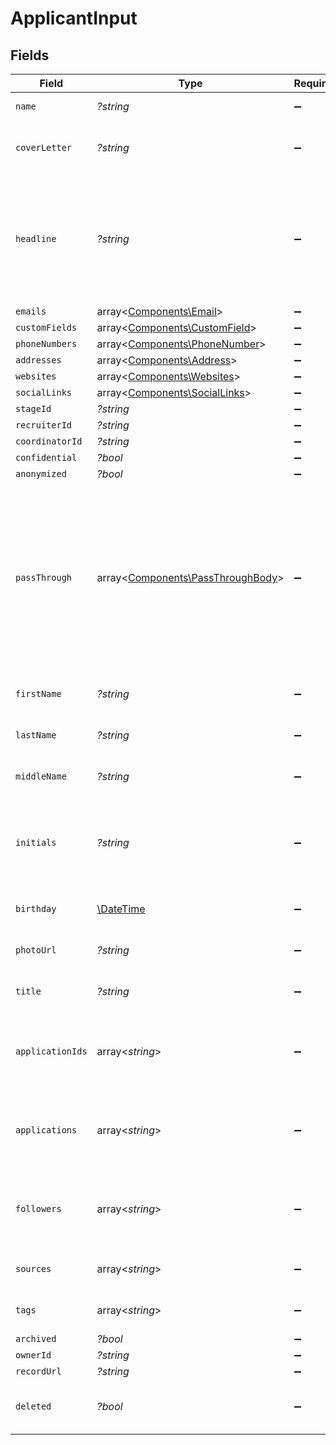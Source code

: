 # ApplicantInput


## Fields

| Field                                                                                                                                                   | Type                                                                                                                                                    | Required                                                                                                                                                | Description                                                                                                                                             | Example                                                                                                                                                 |
| ------------------------------------------------------------------------------------------------------------------------------------------------------- | ------------------------------------------------------------------------------------------------------------------------------------------------------- | ------------------------------------------------------------------------------------------------------------------------------------------------------- | ------------------------------------------------------------------------------------------------------------------------------------------------------- | ------------------------------------------------------------------------------------------------------------------------------------------------------- |
| `name`                                                                                                                                                  | *?string*                                                                                                                                               | :heavy_minus_sign:                                                                                                                                      | The name of an applicant.                                                                                                                               | Elon Musk                                                                                                                                               |
| `coverLetter`                                                                                                                                           | *?string*                                                                                                                                               | :heavy_minus_sign:                                                                                                                                      | N/A                                                                                                                                                     | I submit this application to express my sincere interest in the API developer position. In the previous role, I was responsible for leadership and ...  |
| `headline`                                                                                                                                              | *?string*                                                                                                                                               | :heavy_minus_sign:                                                                                                                                      | Typically a list of previous companies where the contact has worked or schools that the contact has attended                                            | PepsiCo, Inc, Central Perk                                                                                                                              |
| `emails`                                                                                                                                                | array<[Components\Email](../../Models/Components/Email.md)>                                                                                             | :heavy_minus_sign:                                                                                                                                      | N/A                                                                                                                                                     |                                                                                                                                                         |
| `customFields`                                                                                                                                          | array<[Components\CustomField](../../Models/Components/CustomField.md)>                                                                                 | :heavy_minus_sign:                                                                                                                                      | N/A                                                                                                                                                     |                                                                                                                                                         |
| `phoneNumbers`                                                                                                                                          | array<[Components\PhoneNumber](../../Models/Components/PhoneNumber.md)>                                                                                 | :heavy_minus_sign:                                                                                                                                      | N/A                                                                                                                                                     |                                                                                                                                                         |
| `addresses`                                                                                                                                             | array<[Components\Address](../../Models/Components/Address.md)>                                                                                         | :heavy_minus_sign:                                                                                                                                      | N/A                                                                                                                                                     |                                                                                                                                                         |
| `websites`                                                                                                                                              | array<[Components\Websites](../../Models/Components/Websites.md)>                                                                                       | :heavy_minus_sign:                                                                                                                                      | N/A                                                                                                                                                     |                                                                                                                                                         |
| `socialLinks`                                                                                                                                           | array<[Components\SocialLinks](../../Models/Components/SocialLinks.md)>                                                                                 | :heavy_minus_sign:                                                                                                                                      | N/A                                                                                                                                                     |                                                                                                                                                         |
| `stageId`                                                                                                                                               | *?string*                                                                                                                                               | :heavy_minus_sign:                                                                                                                                      | N/A                                                                                                                                                     | 12345                                                                                                                                                   |
| `recruiterId`                                                                                                                                           | *?string*                                                                                                                                               | :heavy_minus_sign:                                                                                                                                      | N/A                                                                                                                                                     | 12345                                                                                                                                                   |
| `coordinatorId`                                                                                                                                         | *?string*                                                                                                                                               | :heavy_minus_sign:                                                                                                                                      | N/A                                                                                                                                                     | 12345                                                                                                                                                   |
| `confidential`                                                                                                                                          | *?bool*                                                                                                                                                 | :heavy_minus_sign:                                                                                                                                      | N/A                                                                                                                                                     | false                                                                                                                                                   |
| `anonymized`                                                                                                                                            | *?bool*                                                                                                                                                 | :heavy_minus_sign:                                                                                                                                      | N/A                                                                                                                                                     | true                                                                                                                                                    |
| `passThrough`                                                                                                                                           | array<[Components\PassThroughBody](../../Models/Components/PassThroughBody.md)>                                                                         | :heavy_minus_sign:                                                                                                                                      | The pass_through property allows passing service-specific, custom data or structured modifications in request body when creating or updating resources. |                                                                                                                                                         |
| `firstName`                                                                                                                                             | *?string*                                                                                                                                               | :heavy_minus_sign:                                                                                                                                      | The first name of the person.                                                                                                                           | Elon                                                                                                                                                    |
| `lastName`                                                                                                                                              | *?string*                                                                                                                                               | :heavy_minus_sign:                                                                                                                                      | The last name of the person.                                                                                                                            | Musk                                                                                                                                                    |
| `middleName`                                                                                                                                            | *?string*                                                                                                                                               | :heavy_minus_sign:                                                                                                                                      | Middle name of the person.                                                                                                                              | D.                                                                                                                                                      |
| `initials`                                                                                                                                              | *?string*                                                                                                                                               | :heavy_minus_sign:                                                                                                                                      | The initials of the person, usually derived from their first, middle, and last names.                                                                   | EM                                                                                                                                                      |
| `birthday`                                                                                                                                              | [\DateTime](https://www.php.net/manual/en/class.datetime.php)                                                                                           | :heavy_minus_sign:                                                                                                                                      | The date of birth of the person.                                                                                                                        | 2000-08-12                                                                                                                                              |
| `photoUrl`                                                                                                                                              | *?string*                                                                                                                                               | :heavy_minus_sign:                                                                                                                                      | The URL of the photo of a person.                                                                                                                       | https://unavatar.io/elon-musk                                                                                                                           |
| `title`                                                                                                                                                 | *?string*                                                                                                                                               | :heavy_minus_sign:                                                                                                                                      | The job title of the person.                                                                                                                            | CEO                                                                                                                                                     |
| `applicationIds`                                                                                                                                        | array<*string*>                                                                                                                                         | :heavy_minus_sign:                                                                                                                                      | N/A                                                                                                                                                     | [<br/>"a0d636c6-43b3-4bde-8c70-85b707d992f4",<br/>"a98lfd96-43b3-4bde-8c70-85b707d992e6"<br/>]                                                          |
| `applications`                                                                                                                                          | array<*string*>                                                                                                                                         | :heavy_minus_sign:                                                                                                                                      | N/A                                                                                                                                                     | [<br/>"a0d636c6-43b3-4bde-8c70-85b707d992f4",<br/>"a98lfd96-43b3-4bde-8c70-85b707d992e6"<br/>]                                                          |
| `followers`                                                                                                                                             | array<*string*>                                                                                                                                         | :heavy_minus_sign:                                                                                                                                      | N/A                                                                                                                                                     | [<br/>"a0d636c6-43b3-4bde-8c70-85b707d992f4",<br/>"a98lfd96-43b3-4bde-8c70-85b707d992e6"<br/>]                                                          |
| `sources`                                                                                                                                               | array<*string*>                                                                                                                                         | :heavy_minus_sign:                                                                                                                                      | N/A                                                                                                                                                     | [<br/>"Job site"<br/>]                                                                                                                                  |
| `tags`                                                                                                                                                  | array<*string*>                                                                                                                                         | :heavy_minus_sign:                                                                                                                                      | N/A                                                                                                                                                     | [<br/>"New"<br/>]                                                                                                                                       |
| `archived`                                                                                                                                              | *?bool*                                                                                                                                                 | :heavy_minus_sign:                                                                                                                                      | N/A                                                                                                                                                     | false                                                                                                                                                   |
| `ownerId`                                                                                                                                               | *?string*                                                                                                                                               | :heavy_minus_sign:                                                                                                                                      | N/A                                                                                                                                                     | 54321                                                                                                                                                   |
| `recordUrl`                                                                                                                                             | *?string*                                                                                                                                               | :heavy_minus_sign:                                                                                                                                      | N/A                                                                                                                                                     | https://app.intercom.io/contacts/12345                                                                                                                  |
| `deleted`                                                                                                                                               | *?bool*                                                                                                                                                 | :heavy_minus_sign:                                                                                                                                      | Flag to indicate if the object is deleted.                                                                                                              | true                                                                                                                                                    |